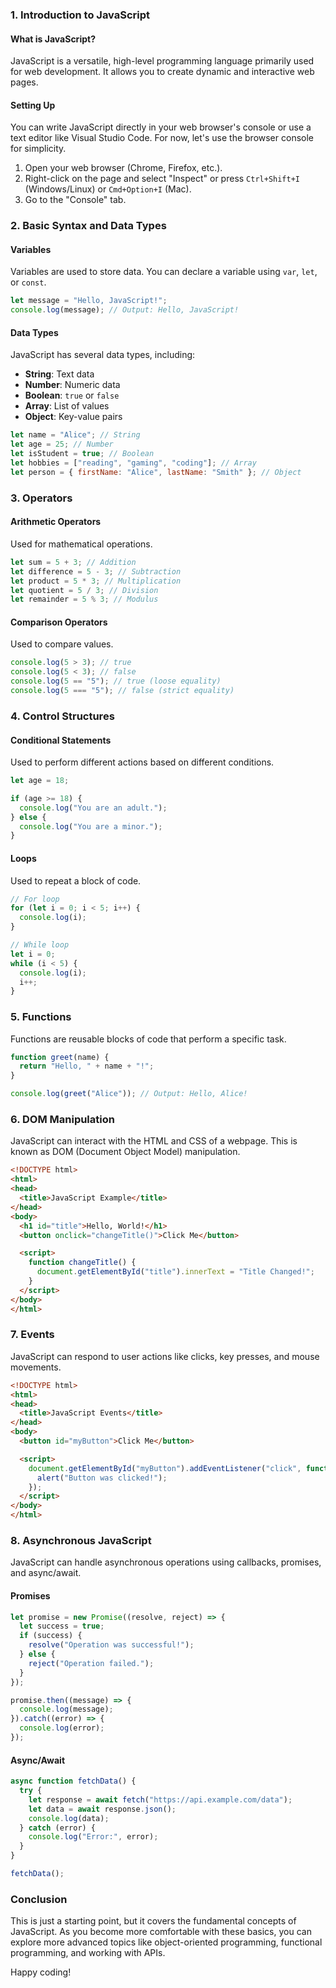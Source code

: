 ### 1. **Introduction to JavaScript**

#### What is JavaScript?
JavaScript is a versatile, high-level programming language primarily used for web development. It allows you to create dynamic and interactive web pages.

#### Setting Up
You can write JavaScript directly in your web browser's console or use a text editor like Visual Studio Code. For now, let's use the browser console for simplicity.

1. Open your web browser (Chrome, Firefox, etc.).
2. Right-click on the page and select "Inspect" or press `Ctrl+Shift+I` (Windows/Linux) or `Cmd+Option+I` (Mac).
3. Go to the "Console" tab.

### 2. **Basic Syntax and Data Types**

#### Variables
Variables are used to store data. You can declare a variable using `var`, `let`, or `const`.

```javascript
let message = "Hello, JavaScript!";
console.log(message); // Output: Hello, JavaScript!
```

#### Data Types
JavaScript has several data types, including:

- **String**: Text data
- **Number**: Numeric data
- **Boolean**: `true` or `false`
- **Array**: List of values
- **Object**: Key-value pairs

```javascript
let name = "Alice"; // String
let age = 25; // Number
let isStudent = true; // Boolean
let hobbies = ["reading", "gaming", "coding"]; // Array
let person = { firstName: "Alice", lastName: "Smith" }; // Object
```

### 3. **Operators**

#### Arithmetic Operators
Used for mathematical operations.

```javascript
let sum = 5 + 3; // Addition
let difference = 5 - 3; // Subtraction
let product = 5 * 3; // Multiplication
let quotient = 5 / 3; // Division
let remainder = 5 % 3; // Modulus
```

#### Comparison Operators
Used to compare values.

```javascript
console.log(5 > 3); // true
console.log(5 < 3); // false
console.log(5 == "5"); // true (loose equality)
console.log(5 === "5"); // false (strict equality)
```

### 4. **Control Structures**

#### Conditional Statements
Used to perform different actions based on different conditions.

```javascript
let age = 18;

if (age >= 18) {
  console.log("You are an adult.");
} else {
  console.log("You are a minor.");
}
```

#### Loops
Used to repeat a block of code.

```javascript
// For loop
for (let i = 0; i < 5; i++) {
  console.log(i);
}

// While loop
let i = 0;
while (i < 5) {
  console.log(i);
  i++;
}
```

### 5. **Functions**

Functions are reusable blocks of code that perform a specific task.

```javascript
function greet(name) {
  return "Hello, " + name + "!";
}

console.log(greet("Alice")); // Output: Hello, Alice!
```

### 6. **DOM Manipulation**

JavaScript can interact with the HTML and CSS of a webpage. This is known as DOM (Document Object Model) manipulation.

```html
<!DOCTYPE html>
<html>
<head>
  <title>JavaScript Example</title>
</head>
<body>
  <h1 id="title">Hello, World!</h1>
  <button onclick="changeTitle()">Click Me</button>

  <script>
    function changeTitle() {
      document.getElementById("title").innerText = "Title Changed!";
    }
  </script>
</body>
</html>
```

### 7. **Events**

JavaScript can respond to user actions like clicks, key presses, and mouse movements.

```html
<!DOCTYPE html>
<html>
<head>
  <title>JavaScript Events</title>
</head>
<body>
  <button id="myButton">Click Me</button>

  <script>
    document.getElementById("myButton").addEventListener("click", function() {
      alert("Button was clicked!");
    });
  </script>
</body>
</html>
```

### 8. **Asynchronous JavaScript**

JavaScript can handle asynchronous operations using callbacks, promises, and async/await.

#### Promises

```javascript
let promise = new Promise((resolve, reject) => {
  let success = true;
  if (success) {
    resolve("Operation was successful!");
  } else {
    reject("Operation failed.");
  }
});

promise.then((message) => {
  console.log(message);
}).catch((error) => {
  console.log(error);
});
```

#### Async/Await

```javascript
async function fetchData() {
  try {
    let response = await fetch("https://api.example.com/data");
    let data = await response.json();
    console.log(data);
  } catch (error) {
    console.log("Error:", error);
  }
}

fetchData();
```

### Conclusion

This is just a starting point, but it covers the fundamental concepts of JavaScript. As you become more comfortable with these basics, you can explore more advanced topics like object-oriented programming, functional programming, and working with APIs.

 Happy coding!
